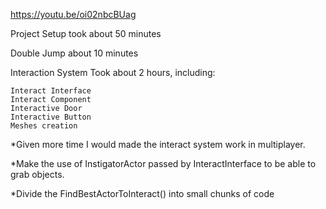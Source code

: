 https://youtu.be/oi02nbcBUag

Project Setup took about 50 minutes

Double Jump about 10 minutes

Interaction System Took about 2 hours, including:

    Interact Interface
    Interact Component
    Interactive Door
    Interactive Button
    Meshes creation

*Given more time I would made the interact system work in multiplayer.

*Make the use of InstigatorActor passed by InteractInterface to be able to grab objects.

*Divide the FindBestActorToInteract() into small chunks of code